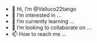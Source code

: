 - 👋 Hi, I’m @Valluco22tango
- 👀 I’m interested in ...
- 🌱 I’m currently learning ...
- 💞️ I’m looking to collaborate on ...
- 📫 How to reach me ...

<!---
Valluco22tango/Valluco22tango is a ✨ special ✨ repository because its `README.md` (this file) appears on your GitHub profile.
You can click the Preview link to take a look at your changes.
--->
